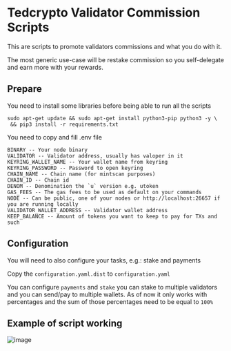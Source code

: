 # Tedcrypto Validator Commission Scripts

This are scripts to promote validators commissions and what you do with it.

The most generic use-case will be restake commission so you self-delegate
and earn more with your rewards.

## Prepare

You need to install some libraries before being able to run all the scripts

```shell
sudo apt-get update && sudo apt-get install python3-pip python3 -y \
 && pip3 install -r requirements.txt
```

You need to copy and fill .env file

```shell
BINARY -- Your node binary
VALIDATOR -- Validator address, usually has valoper in it
KEYRING_WALLET_NAME -- Your wallet name from keyring
KEYRING_PASSWORD -- Password to open keyring
CHAIN_NAME -- Chain name (for mintscan purposes)
CHAIN_ID -- Chain id 
DENOM -- Denomination the `u` version e.g. utoken
GAS_FEES -- The gas fees to be used as default on your commands
NODE -- Can be public, one of your nodes or http://localhost:26657 if you are running locally
VALIDATOR_WALLET_ADDRESS -- Validator wallet address
KEEP_BALANCE -- Amount of tokens you want to keep to pay for TXs and such
```

## Configuration

You will need to also configure your tasks, e.g.: stake and payments

Copy the `configuration.yaml.dist` to `configuration.yaml`

You can configure `payments` and `stake` you can stake to multiple
validators and you can send/pay to multiple wallets. As of now
it only works with percentages and the sum of those percentages need to 
be equal to `100%`


## Example of script working

![image](https://user-images.githubusercontent.com/3440849/168132499-76d0f917-9352-4deb-b324-280a1e02e6da.png)

